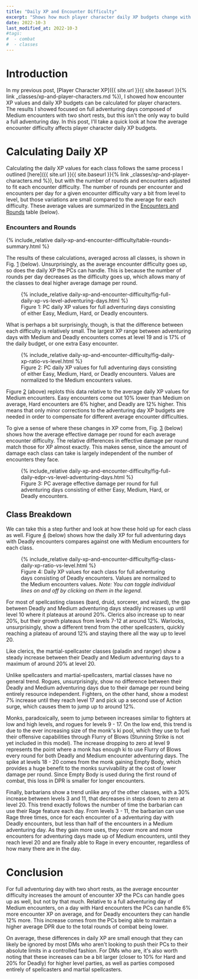 ```yaml
---
title: "Daily XP and Encounter Difficulty"
excerpt: "Shows how much player character daily XP budgets change with average encounter difficulty."
date: 2022-10-3
last_modified_at: 2022-10-3
#tags:
#  - combat
#  - classes
---
```


# Introduction

In my previous post, [Player Character XP]({{ site.url }}{{ site.baseurl }}{% link _classes/xp-and-player-characters.md %}), I showed how encounter XP values and daily XP budgets can be calculated for player characters. The results I showed focused on full adventuring days composed of Medium encounters with two short rests, but this isn't the only way to build a full adventuring day. In this post, I'll take a quick look at how the average encounter difficulty affects player character daily XP budgets.

# Calculating Daily XP

Calculating the daily XP values for each class follows the same process I outlined [here]({{ site.url }}{{ site.baseurl }}{% link _classes/xp-and-player-characters.md %}), but with the number of rounds and encounters adjusted to fit each encounter difficulty. The number of rounds per encounter and encounters per day for a given encounter difficulty vary a bit from level to level, but those variations are small compared to the average for each difficulty. These average values are summarized in the <a href="#tab:rounds-summary" class="fig-ref">Encounters and Rounds</a> table (below).

### Encounters and Rounds
{% include_relative daily-xp-and-encounter-difficulty/table-rounds-summary.html %}

The results of these calculations, averaged across all classes, is shown in Fig. <a href="#fig:daily-xp-budgets-vs-level" class="fig-ref">1</a> (below). Unsurprisingly, as the average encounter difficulty goes up, so does the daily XP the PCs can handle. This is because the number of rounds per day decreases as the difficulty goes up, which allows many of the classes to deal higher average damage per round.

<figure id="fig:daily-xp-budgets-vs-level">
    {% include_relative daily-xp-and-encounter-difficulty/fig-full-daily-xp-vs-level-adventuring-days.html %}
    <figcaption>Figure 1: PC daily XP values for full adventuring days consisting of either Easy, Medium, Hard, or Deadly encounters.</figcaption>
</figure>

What is perhaps a bit surprisingly, though, is that the difference between each difficulty is relatively small. The largest XP range between adventuring days with Medium and Deadly encounters comes at level 19 and is 17% of the daily budget, or one extra Easy encounter.


<figure id="fig:daily-xp-ratio-vs-level">
    {% include_relative daily-xp-and-encounter-difficulty/fig-daily-xp-ratio-vs-level.html %}
    <figcaption>Figure 2: PC daily XP values for full adventuring days consisting of either Easy, Medium, Hard, or Deadly encounters. Values are normalized to the Medium encounters values.</figcaption>
</figure>

Figure <a href="#fig:daily-xp-ratio-vs-level" class="fig-ref">2</a> (above) replots this data relative to the average daily XP values for Medium encounters. Easy encounters come out 10% lower than Medium on average, Hard encounters are 6% higher, and Deadly are 12% higher. This means that only minor corrections to the adventuring day XP budgets are needed in order to compensate for different average encounter difficulties.

To give a sense of where these changes in XP come from, Fig. <a href="#fig:edpr-vs-level" class="fig-ref">3</a> (below) shows how the average effective damage per round for each average encounter difficulty. The relative differences in effective damage per round match those for XP almost exactly. This makes sense, since the amount of damage each class can take is largely independent of the number of encounters they face. 

<figure id="fig:edpr-vs-level">
    {% include_relative daily-xp-and-encounter-difficulty/fig-full-daily-edpr-vs-level-adventuring-days.html %}
    <figcaption>Figure 3: PC average effective damage per round for full adventuring days consisting of either Easy, Medium, Hard, or Deadly encounters.</figcaption>
</figure>


## Class Breakdown
We can take this a step further and look at how these hold up for each class as well. Figure <a href="#fig:class-daily-xp-ratio-vs-level" class="fig-ref">4</a> (below) shows how the daily XP for full adventuring days with Deadly encounters compares against one with Medium encounters for each class.

<figure id="fig:class-daily-xp-ratio-vs-level">
    {% include_relative daily-xp-and-encounter-difficulty/fig-class-daily-xp-ratio-vs-level.html %}
    <figcaption>Figure 4: Daily XP values for each class for full adventuring days consisting of Deadly encounters. Values are normalized to the Medium encounters values. <i>Note: You can toggle individual lines on and off by clicking on them in the legend.</i></figcaption>
</figure>

For most of spellcasting classes (bard, druid, sorcerer, and wizard), the gap between Deadly and Medium adventuring days steadily increases up until level 10 where it plateaus at around 20%. Clerics also increase up to near 20%, but their growth plateaus from levels 7-12 at around 12%. Warlocks, unsurprisingly, show a different trend from the other spellcasters, quickly reaching a plateau of around 12% and staying there all the way up to level 20.

Like clerics, the martial-spellcaster classes (paladin and ranger) show a steady increase between their Deadly and Medium adventuring days to a maximum of around 20% at level 20.

Unlike spellcasters and martial-spellcasters, martial classes have no general trend. Rogues, unsurprisingly, show no difference between their Deadly and Medium adventuring days due to their damage per round being entirely resource independent. Fighters, on the other hand, show a modest 7% increase until they reach level 17 and pick up a second use of Action surge, which causes them to jump up to around 12%. 

Monks, paradoxically, seem to jump between increases similar to fighters at low and high levels, and rogues for levels 9 - 17. On the low end, this trend is due to the ever increasing size of the monk's ki pool, which they use to fuel their offensive capabilities through Flurry of Blows (Stunning Strike is not yet included in this model). The increase dropping to zero at level 9 represents the point where a monk has enough ki to use Flurry of Blows every round for both Deadly and Medium encounter adventuring days. The spike at levels 18 - 20 comes from the monk gaining Empty Body, which provides a huge benefit to the monks survivability at the cost of lower damage per round. Since Empty Body is used during the first round of combat, this loss in DPR is smaller for longer encounters.

Finally, barbarians show a trend unlike any of the other classes, with a 30% increase between levels 3 and 11, that decreases in steps down to zero at level 20. This trend exactly follows the number of time the barbarian can use their Rage feature each day. From levels 3 - 11, the barbarian can use Rage three times, once for each encounter of a adventuring day with Deadly encounters, but less than half of the encounters in a Medium adventuring day. As they gain more uses, they cover more and more encounters for adventuring days made up of Medium encounters, until they reach level 20 and are finally able to Rage in every encounter, regardless of how many there are in the day.

# Conclusion

For full adventuring day with two short rests, as the average encounter difficulty increases the amount of encounter XP the PCs can handle goes up as well, but not by that much. Relative to a full adventuring day of Medium encounters, on a day with Hard encounters the PCs can handle 6% more encounter XP on average, and for Deadly encounters they can handle 12% more. This increase comes from the PCs being able to maintain a higher average DPR due to the total rounds of combat being lower.

On average, these differences in daily XP are small enough that they can likely be ignored by most DMs who aren't looking to push their PCs to their absolute limits in a controlled fashion. For DMs who are, it's also worth noting that these increases can be a bit larger (closer to 10% for Hard and 20% for Deadly) for higher level parties, as well as parties composed entirely of spellcasters and martial spellcasters.